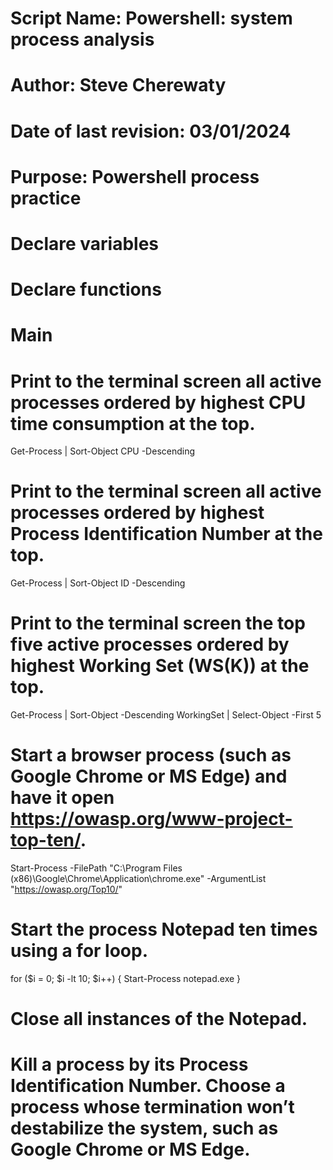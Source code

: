 # Script Name: Powershell: system process analysis
# Author: Steve Cherewaty
# Date of last revision: 03/01/2024
# Purpose: Powershell process practice

# Declare variables
# Declare functions
# Main

# Print to the terminal screen all active processes ordered by highest CPU time consumption at the top.
Get-Process | Sort-Object CPU -Descending 


# Print to the terminal screen all active processes ordered by highest Process Identification Number at the top.
Get-Process | Sort-Object ID -Descending

# Print to the terminal screen the top five active processes ordered by highest Working Set (WS(K)) at the top.
Get-Process | Sort-Object -Descending WorkingSet | Select-Object -First 5 

# Start a browser process (such as Google Chrome or MS Edge) and have it open https://owasp.org/www-project-top-ten/.
Start-Process -FilePath "C:\Program Files (x86)\Google\Chrome\Application\chrome.exe" -ArgumentList "https://owasp.org/Top10/"

# Start the process Notepad ten times using a for loop.
for ($i = 0; $i -lt 10; $i++) {
  Start-Process notepad.exe
}

# Close all instances of the Notepad.


# Kill a process by its Process Identification Number. Choose a process whose termination won’t destabilize the system, such as Google Chrome or MS Edge.
